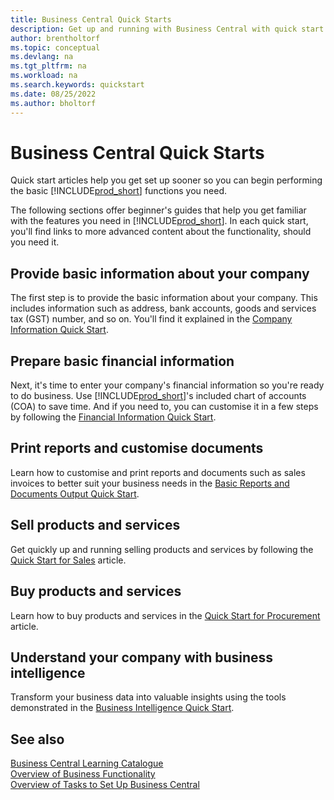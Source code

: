 ```yaml
---
title: Business Central Quick Starts
description: Get up and running with Business Central with quick start articles and tips that help you fill in the first critical fields.
author: brentholtorf
ms.topic: conceptual
ms.devlang: na
ms.tgt_pltfrm: na
ms.workload: na
ms.search.keywords: quickstart
ms.date: 08/25/2022
ms.author: bholtorf
---
```


# <a name="business-central-quick-starts"></a>Business Central Quick Starts

Quick start articles help you get set up sooner so you can begin performing the basic [!INCLUDE[prod_short](includes/prod_short.md)] functions you need.

The following sections offer beginner's guides that help you get familiar with the features you need in [!INCLUDE[prod_short](includes/prod_short.md)]. In each quick start, you'll find links to more advanced content about the functionality, should you need it.

## <a name="provide-basic-information-about-your-company"></a>Provide basic information about your company

The first step is to provide the basic information about your company. This includes information such as address, bank accounts, goods and services tax (GST) number, and so on. You'll find it explained in the [Company Information Quick Start](quick-start-company-information.md).

## <a name="prepare-basic-financial-information"></a>Prepare basic financial information

Next, it's time to enter your company's financial information so you're ready to do business. Use [!INCLUDE[prod_short](includes/prod_short.md)]'s included chart of accounts (COA) to save time. And if you need to, you can customise it in a few steps by following the [Financial Information Quick Start](quick-start-financial-information.md).

<!--
## <a name="financial-basics"></a>Financial Basics

Financial Information  
(chart of accounts, but explained for non-accountants)
-->

## <a name="print-reports-and-customize-documents"></a>Print reports and customise documents

Learn how to customise and print reports and documents such as sales invoices to better suit your business needs in the [Basic Reports and Documents Output Quick Start](quick-start-reports-and-documents.md).

<!-- Reports and Documents  
(final reports, but also documents - how do I style invoices to work better for me?)
-->

## <a name="sell-products-and-services"></a>Sell products and services

Get quickly up and running selling products and services by following the [Quick Start for Sales](quick-start-sell-products-and-services.md) article.

<!--
(customer, items, things on stock or not, orders versus invoices, get paid on time, etc.)
-->

## <a name="buy-products-and-services"></a>Buy products and services

Learn how to buy products and services in the [Quick Start for Procurement](quick-start-procurement.md) article.  

<!--
(buy stuff, register in inventory, pay vendor)
-->

## <a name="understand-your-company-with-business-intelligence"></a>Understand your company with business intelligence

Transform your business data into valuable insights using the tools demonstrated in the [Business Intelligence Quick Start](quick-start-business-intelligence.md).

<!--
Business Intelligence  
(reports)
-->

## <a name="see-also"></a>See also

[Business Central Learning Catalogue](readiness/readiness-learning-catalog.md)  
[Overview of Business Functionality](across-business-functionality.md)  
[Overview of Tasks to Set Up Business Central](setup.md)  
